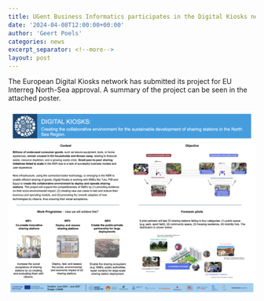 ```yaml
---
title: UGent Business Informatics participates in the Digital Kiosks network - continued
date: '2024-04-08T12:00:00+00:00'
author: 'Geert Poels'
categories: news
excerpt_separator: <!--more-->
layout: post
---
```


The European Digital Kiosks network has submitted its project for EU Interreg North-Sea approval. A summary of the project can be seen in the attached poster.

![](/uploads/poster.png)
<!--more-->
